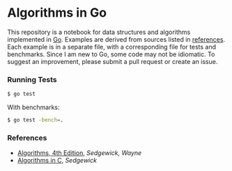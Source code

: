 Algorithms in Go
=================

This repository is a notebook for data structures and algorithms implemented in [Go](http://golang.org/). Examples are derived from sources listed in [references](#references). Each example is in a separate file, with a corresponding file for tests and benchmarks. Since I am new to Go, some code may not be idiomatic. To suggest an improvement, please submit a pull request or create an issue. 

### Running Tests

```bash
$ go test
```

With benchmarks:

```bash
$ go test -bench=.
```

### References

* [Algorithms, 4th Edition](http://algs4.cs.princeton.edu/home/), *Sedgewick, Wayne*
* [Algorithms in C](http://www.amazon.com/Algorithms-Parts-1-5-Bundle-Fundamentals/dp/0201756080/), *Sedgewick*
